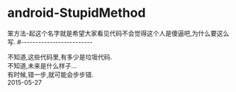 # android-StupidMethod
笨方法-起这个名字就是希望大家看见代码不会觉得这个人是傻逼吧,为什么要这么写.
#-------------------------


不知道,这些代码里,有多少是垃圾代码.
<br>不知道,未来是什么样子...
<br>有时候,错一步,就可能会步步错.
<br>2015-05-27
